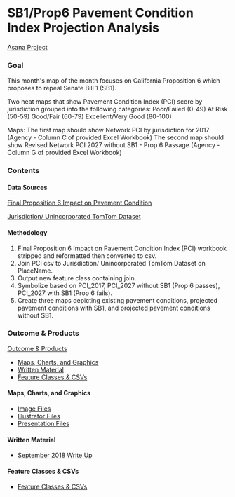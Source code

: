 # SB1/Prop6 Pavement Condition Index Projection Analysis 

[Asana Project](https://app.asana.com/0/797943099119526/814801064709349) 

### Goal

This month's map of the month focuses on California Proposition 6 which proposes to repeal Senate Bill 1 (SB1).

Two heat maps that show Pavement Condition Index (PCI) score by jurisdiction grouped into the following categories: 
Poor/Failed (0-49)
At Risk (50-59)
Good/Fair (60-79)
Excellent/Very Good (80-100)

Maps: 
The first map should show Network PCI by jurisdiction for 2017 (Agency - Column C of provided Excel Workbook) 
The second map should show Revised Network PCI 2027 without SB1 - Prop 6 Passage (Agency - Column G of provided Excel Workbook) 

### Contents  

#### Data Sources  
[Final Proposition 6 Impact on Pavement Condition](https://mtcdrive.box.com/s/c4ck5l6966kio5bwm6ap41nw1n3p6r6f)  

[Jurisdiction/ Unincorporated TomTom Dataset](https://mtc.maps.arcgis.com/home/item.html?id=6af997969b1b4987bdb3c65c8104fb86#overview)

#### Methodology  
1. Final Proposition 6 Impact on Pavement Condition Index (PCI) workbook stripped and reformatted then converted to csv.  
2. Join PCI csv to Jurisdiction/ Unincorporated TomTom Dataset on PlaceName.  
3. Output new feature class containing join.
4. Symbolize based on PCI_2017, PCI_2027 without SB1 (Prop 6 passes), PCI_2027 with SB1 (Prop 6 fails). 
5. Create three maps depicting existing pavement conditions, projected pavement conditions with SB1, and projected pavement conditions without SB1.

### Outcome & Products  
[Outcome & Products](#outcome--products)
  - [Maps, Charts, and Graphics](#maps-charts-and-graphics)
  - [Written Material](#written-material)
  - [Feature Classes & CSVs](#feature-classes--csvs)

#### Maps, Charts, and Graphics 

- [Image Files](https://mtcdrive.box.com/s/kgjdwmdpe7bw2k4lq923gwm510rhqjgo)
- [Illustrator Files](https://mtcdrive.box.com/s/ssij14y1nb6kkd1yr77twh6zudfn39wt)
- [Presentation Files](https://mtcdrive.box.com/s/bq82eefoo1tqu9ktfh8kw2z5j8kp5hkl)

#### Written Material 

- [September 2018 Write Up](https://mtcdrive.box.com/s/ygrbjx714e4pike2oapg92c130wg4s61)

#### Feature Classes & CSVs 

- [Feature Classes & CSVs](https://mtcdrive.box.com/s/eyzsate1lcxz1ffwfdiyljej6z02vxu2)
